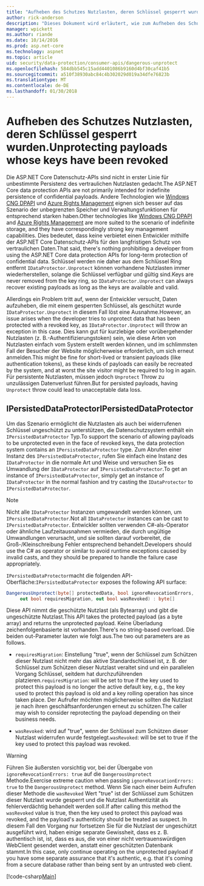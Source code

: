 ```yaml
---
title: "Aufheben des Schutzes Nutzlasten, deren Schlüssel gesperrt wurden."
author: rick-anderson
description: "Dieses Dokument wird erläutert, wie zum Aufheben des Schutzes von Daten, mit Schlüsseln, die zwischenzeitlich, in einer ASP.NET Core app gesperrt wurden geschützt wird."
manager: wpickett
ms.author: riande
ms.date: 10/14/2016
ms.prod: asp.net-core
ms.technology: aspnet
ms.topic: article
uid: security/data-protection/consumer-apis/dangerous-unprotect
ms.openlocfilehash: 584dbb545c15add4401086b9160d4bf30caf41b5
ms.sourcegitcommit: a510f38930abc84c4b302029d019a34dfe76823b
ms.translationtype: MT
ms.contentlocale: de-DE
ms.lasthandoff: 01/30/2018
---
```

# <a name="unprotecting-payloads-whose-keys-have-been-revoked"></a><span data-ttu-id="76405-103">Aufheben des Schutzes Nutzlasten, deren Schlüssel gesperrt wurden.</span><span class="sxs-lookup"><span data-stu-id="76405-103">Unprotecting payloads whose keys have been revoked</span></span>

<a name="data-protection-consumer-apis-dangerous-unprotect"></a>

<span data-ttu-id="76405-104">Die ASP.NET Core Datenschutz-APIs sind nicht in erster Linie für unbestimmte Persistenz des vertraulichen Nutzlasten gedacht.</span><span class="sxs-lookup"><span data-stu-id="76405-104">The ASP.NET Core data protection APIs are not primarily intended for indefinite persistence of confidential payloads.</span></span> <span data-ttu-id="76405-105">Andere Technologien wie [Windows CNG DPAPI](https://msdn.microsoft.com/library/windows/desktop/hh706794%28v=vs.85%29.aspx) und [Azure Rights Management](https://docs.microsoft.com/rights-management/) eignen sich besser auf das Szenario der unbegrenzten Speicher und Verwaltungsfunktionen für entsprechend starken haben.</span><span class="sxs-lookup"><span data-stu-id="76405-105">Other technologies like [Windows CNG DPAPI](https://msdn.microsoft.com/library/windows/desktop/hh706794%28v=vs.85%29.aspx) and [Azure Rights Management](https://docs.microsoft.com/rights-management/) are more suited to the scenario of indefinite storage, and they have correspondingly strong key management capabilities.</span></span> <span data-ttu-id="76405-106">Dies bedeutet, dass keine verbietet einen Entwickler mithilfe der ASP.NET Core Datenschutz-APIs für den langfristigen Schutz von vertraulichen Daten.</span><span class="sxs-lookup"><span data-stu-id="76405-106">That said, there's nothing prohibiting a developer from using the ASP.NET Core data protection APIs for long-term protection of confidential data.</span></span> <span data-ttu-id="76405-107">Schlüssel werden nie daher aus dem Schlüssel Ring entfernt `IDataProtector.Unprotect` können vorhandene Nutzlasten immer wiederherstellen, solange die Schlüssel verfügbar und gültig sind.</span><span class="sxs-lookup"><span data-stu-id="76405-107">Keys are never removed from the key ring, so `IDataProtector.Unprotect` can always recover existing payloads as long as the keys are available and valid.</span></span>

<span data-ttu-id="76405-108">Allerdings ein Problem tritt auf, wenn der Entwickler versucht, Daten aufzuheben, die mit einem gesperrten Schlüssel, als geschützt wurde `IDataProtector.Unprotect` in diesem Fall löst eine Ausnahme.</span><span class="sxs-lookup"><span data-stu-id="76405-108">However, an issue arises when the developer tries to unprotect data that has been protected with a revoked key, as `IDataProtector.Unprotect` will throw an exception in this case.</span></span> <span data-ttu-id="76405-109">Dies kann gut für kurzlebige oder vorübergehender Nutzlasten (z. B.-Authentifizierungstoken) sein, wie diese Arten von Nutzlasten einfach vom System erstellt werden können, und im schlimmsten Fall der Besucher der Website möglicherweise erforderlich, um sich erneut anmelden.</span><span class="sxs-lookup"><span data-stu-id="76405-109">This might be fine for short-lived or transient payloads (like authentication tokens), as these kinds of payloads can easily be recreated by the system, and at worst the site visitor might be required to log in again.</span></span> <span data-ttu-id="76405-110">Für persistente Nutzlasten, müssen jedoch `Unprotect` Throw zu unzulässigen Datenverlust führen.</span><span class="sxs-lookup"><span data-stu-id="76405-110">But for persisted payloads, having `Unprotect` throw could lead to unacceptable data loss.</span></span>

## <a name="ipersisteddataprotector"></a><span data-ttu-id="76405-111">IPersistedDataProtector</span><span class="sxs-lookup"><span data-stu-id="76405-111">IPersistedDataProtector</span></span>

<span data-ttu-id="76405-112">Um das Szenario ermöglicht die Nutzlasten als auch bei widerrufenen Schlüssel ungeschützt zu unterstützen, die Datenschutzsystem enthält ein `IPersistedDataProtector` Typ.</span><span class="sxs-lookup"><span data-stu-id="76405-112">To support the scenario of allowing payloads to be unprotected even in the face of revoked keys, the data protection system contains an `IPersistedDataProtector` type.</span></span> <span data-ttu-id="76405-113">Zum Abrufen einer Instanz des `IPersistedDataProtector`, rufen Sie einfach eine Instanz des `IDataProtector` in die normale Art und Weise und versuchen Sie es Umwandlung der `IDataProtector` auf `IPersistedDataProtector`.</span><span class="sxs-lookup"><span data-stu-id="76405-113">To get an instance of `IPersistedDataProtector`, simply get an instance of `IDataProtector` in the normal fashion and try casting the `IDataProtector` to `IPersistedDataProtector`.</span></span>

> [!NOTE]
> <span data-ttu-id="76405-114">Nicht alle `IDataProtector` Instanzen umgewandelt werden können, um `IPersistedDataProtector`.</span><span class="sxs-lookup"><span data-stu-id="76405-114">Not all `IDataProtector` instances can be cast to `IPersistedDataProtector`.</span></span> <span data-ttu-id="76405-115">Entwickler sollten verwenden C#-als-Operator oder ähnliche Laufzeitausnahmen vermieden, die durch ungültige Umwandlungen verursacht, und sie sollten darauf vorbereitet, die Groß-/Kleinschreibung Fehler entsprechend behandelt.</span><span class="sxs-lookup"><span data-stu-id="76405-115">Developers should use the C# as operator or similar to avoid runtime exceptions caused by invalid casts, and they should be prepared to handle the failure case appropriately.</span></span>

<span data-ttu-id="76405-116">`IPersistedDataProtector`macht die folgenden API-Oberfläche:</span><span class="sxs-lookup"><span data-stu-id="76405-116">`IPersistedDataProtector` exposes the following API surface:</span></span>

```csharp
DangerousUnprotect(byte[] protectedData, bool ignoreRevocationErrors,
     out bool requiresMigration, out bool wasRevoked) : byte[]
```

<span data-ttu-id="76405-117">Diese API nimmt die geschützte Nutzlast (als Bytearray) und gibt die ungeschützte Nutzlast.</span><span class="sxs-lookup"><span data-stu-id="76405-117">This API takes the protected payload (as a byte array) and returns the unprotected payload.</span></span> <span data-ttu-id="76405-118">Keine Überladung zeichenfolgenbasierte ist vorhanden.</span><span class="sxs-lookup"><span data-stu-id="76405-118">There's no string-based overload.</span></span> <span data-ttu-id="76405-119">Die beiden out-Parameter lauten wie folgt aus.</span><span class="sxs-lookup"><span data-stu-id="76405-119">The two out parameters are as follows.</span></span>

* <span data-ttu-id="76405-120">`requiresMigration`: Einstellung "true", wenn der Schlüssel zum Schützen dieser Nutzlast nicht mehr das aktive Standardschlüssel ist, z. B. der Schlüssel zum Schützen dieser Nutzlast veraltet sind und ein parallelen Vorgang Schlüssel, seitdem hat durchzuführenden platzieren.</span><span class="sxs-lookup"><span data-stu-id="76405-120">`requiresMigration`: will be set to true if the key used to protect this payload is no longer the active default key, e.g., the key used to protect this payload is old and a key rolling operation has since taken place.</span></span> <span data-ttu-id="76405-121">Der Aufrufer möchten möglicherweise sollten die Nutzlast je nach ihren geschäftsanforderungen erneut zu schützen.</span><span class="sxs-lookup"><span data-stu-id="76405-121">The caller may wish to consider reprotecting the payload depending on their business needs.</span></span>

* <span data-ttu-id="76405-122">`wasRevoked`: wird auf "true", wenn der Schlüssel zum Schützen dieser Nutzlast widerrufen wurde festgelegt.</span><span class="sxs-lookup"><span data-stu-id="76405-122">`wasRevoked`: will be set to true if the key used to protect this payload was revoked.</span></span>

>[!WARNING]
> <span data-ttu-id="76405-123">Führen Sie äußersten vorsichtig vor, bei der Übergabe von `ignoreRevocationErrors: true` auf die `DangerousUnprotect` Methode.</span><span class="sxs-lookup"><span data-stu-id="76405-123">Exercise extreme caution when passing `ignoreRevocationErrors: true` to the `DangerousUnprotect` method.</span></span> <span data-ttu-id="76405-124">Wenn Sie nach einer beim Aufrufen dieser Methode die `wasRevoked` Wert "true" ist der Schlüssel zum Schützen dieser Nutzlast wurde gesperrt und die Nutzlast Authentizität als fehlerverdächtig behandelt werden soll.</span><span class="sxs-lookup"><span data-stu-id="76405-124">If after calling this method the `wasRevoked` value is true, then the key used to protect this payload was revoked, and the payload's authenticity should be treated as suspect.</span></span> <span data-ttu-id="76405-125">In diesem Fall den Vorgang nur fortsetzen Sie für die Nutzlast der ungeschützt ausgeführt wird, haben einige separate Gewissheit, dass es z. B. authentisch ist, ist, dass es aus, die von einer nicht vertrauenswürdigen WebClient gesendet werden, anstatt einer geschützten Datenbank stammt.</span><span class="sxs-lookup"><span data-stu-id="76405-125">In this case, only continue operating on the unprotected payload if you have some separate assurance that it's authentic, e.g. that it's coming from a secure database rather than being sent by an untrusted web client.</span></span>

[!code-csharp[Main](dangerous-unprotect/samples/dangerous-unprotect.cs)]
